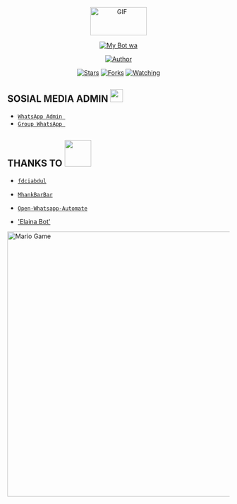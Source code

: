 <p align="center">
<a href="https://github.com/Mr-ParadoX13">
<img src="https://media4.giphy.com/media/12pwt3qlbVVBfy/giphy.gif"alt="GIF" width="128" height="64"/>
</a>
</p>
<p align="center">
<a href="#"><img title="My Bot wa" src="https://img.shields.io/badge/-My%20Bot%20What'sApp-blue?style=for-the-badge"></a>
</p>
<p align="center">
<a href="https://github.com/Mr-ParadoX"><img title="Author" src="https://img.shields.io/badge/Author-Mr--ParadoX-blue?style=for-the-badge&logo=github"></a>
</p>
<p align="center">
<a href="https://github.com/Mr-Paradox13/Bot-Whatsapp/stargazers/"><img title="Stars" src="https://img.shields.io/github/stars/Mr-Paradox13/Bot-Whatsapp?color=blue&style=flat-square"></a>
<a href="https://github.com/Mr-ParadoX/network/members"><img title="Forks" src="https://img.shields.io/github/forks/Mr-Paradox13/Bot-Whatsapp"></a>
<a href="https://github.com/Mr-Paradox13/Bot-Whatsapp/watchers"><img title="Watching" src="https://img.shields.io/github/watchers/Mr-Paradox13/Bot-Whatsapp?label=Watchers&color=blue&style=flat-square"></a>
</p>

## SOSIAL MEDIA ADMIN <img src="https://github.com/TheDudeThatCode/TheDudeThatCode/blob/master/Assets/powerup.gif" width="29px">

* [`WhatsApp Admin `](https://wa.me/+6285895811075)
* [`Group WhatsApp `](https://chat.whatsapp.com/I14rsPokjaq5gM6cWaSeHU)

## THANKS TO <a href="https://github.com/Mr-ParadoX13"><img src="https://github.com/TheDudeThatCode/TheDudeThatCode/blob/master/Assets/Handshake.gif" width="60px"></a>

* [`fdciabdul`](https://github.com/fdciabdul/termux-whatsapp-bot)

* [`MhankBarBar`](https://github.com/MhankBarBar/whatsapp-bot)
* [`Open-Whatsapp-Automate`](https://github.com/open-wa/wa-automate-nodejs)
* ['Elaina Bot'](https://github.com/Mr-Paradox13/ElainaBOT)
<a href="https://github.com/Mr-ParadoX13">
<img src="https://github.com/TheDudeThatCode/TheDudeThatCode/blob/master/Assets/Mario_Gameplay.gif" alt="Mario Game" width="600" />
</a>
